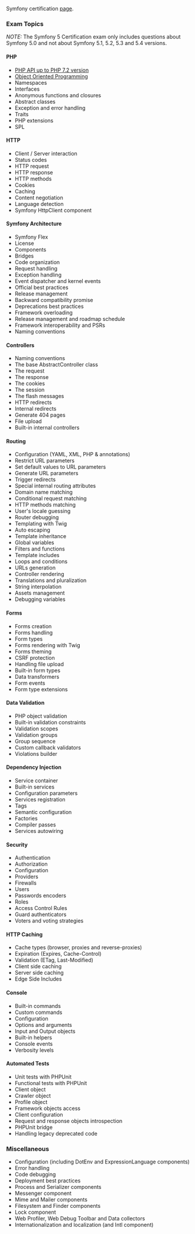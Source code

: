 
Symfony certification [page](https://certification.symfony.com/).

### Exam Topics

*NOTE:* The Symfony 5 Certification exam only includes questions about Symfony 5.0 and not about Symfony 5.1, 5.2, 5.3 and 5.4 versions.

#### PHP
  - [PHP API up to PHP 7.2 version](https://artoasmith.github.io/sf-preps/page/php-api)
  - [Object Oriented Programming](https://artoasmith.github.io/sf-preps/page/oop)
  - Namespaces
  - Interfaces
  - Anonymous functions and closures
  - Abstract classes
  - Exception and error handling
  - Traits
  - PHP extensions
  - SPL

#### HTTP
  - Client / Server interaction
  - Status codes
  - HTTP request
  - HTTP response
  - HTTP methods
  - Cookies
  - Caching
  - Content negotiation
  - Language detection
  - Symfony HttpClient component

#### Symfony Architecture
  - Symfony Flex
  - License
  - Components
  - Bridges
  - Code organization
  - Request handling
  - Exception handling
  - Event dispatcher and kernel events
  - Official best practices
  - Release management
  - Backward compatibility promise
  - Deprecations best practices
  - Framework overloading
  - Release management and roadmap schedule
  - Framework interoperability and PSRs
  - Naming conventions

#### Controllers
  - Naming conventions
  - The base AbstractController class
  - The request
  - The response
  - The cookies
  - The session
  - The flash messages
  - HTTP redirects
  - Internal redirects
  - Generate 404 pages
  - File upload
  - Built-in internal controllers

#### Routing
  - Configuration (YAML, XML, PHP & annotations)
  - Restrict URL parameters
  - Set default values to URL parameters
  - Generate URL parameters
  - Trigger redirects
  - Special internal routing attributes
  - Domain name matching
  - Conditional request matching
  - HTTP methods matching
  - User's locale guessing
  - Router debugging
  - Templating with Twig
  - Auto escaping
  - Template inheritance
  - Global variables
  - Filters and functions
  - Template includes
  - Loops and conditions
  - URLs generation
  - Controller rendering
  - Translations and pluralization
  - String interpolation
  - Assets management
  - Debugging variables

#### Forms
  - Forms creation
  - Forms handling
  - Form types
  - Forms rendering with Twig
  - Forms theming
  - CSRF protection
  - Handling file upload
  - Built-in form types
  - Data transformers
  - Form events
  - Form type extensions

#### Data Validation
  - PHP object validation
  - Built-in validation constraints
  - Validation scopes
  - Validation groups
  - Group sequence
  - Custom callback validators
  - Violations builder

#### Dependency Injection
  - Service container
  - Built-in services
  - Configuration parameters
  - Services registration
  - Tags
  - Semantic configuration
  - Factories
  - Compiler passes
  - Services autowiring

#### Security
  - Authentication
  - Authorization
  - Configuration
  - Providers
  - Firewalls
  - Users
  - Passwords encoders
  - Roles
  - Access Control Rules
  - Guard authenticators
  - Voters and voting strategies

#### HTTP Caching
  - Cache types (browser, proxies and reverse-proxies)
  - Expiration (Expires, Cache-Control)
  - Validation (ETag, Last-Modified)
  - Client side caching
  - Server side caching
  - Edge Side Includes

#### Console
  - Built-in commands
  - Custom commands
  - Configuration
  - Options and arguments
  - Input and Output objects
  - Built-in helpers
  - Console events
  - Verbosity levels

#### Automated Tests
  - Unit tests with PHPUnit
  - Functional tests with PHPUnit
  - Client object
  - Crawler object
  - Profile object
  - Framework objects access
  - Client configuration
  - Request and response objects introspection
  - PHPUnit bridge
  - Handling legacy deprecated code

### Miscellaneous
  - Configuration (including DotEnv and ExpressionLanguage components)
  - Error handling
  - Code debugging
  - Deployment best practices
  - Process and Serializer components
  - Messenger component
  - Mime and Mailer components
  - Filesystem and Finder components
  - Lock component
  - Web Profiler, Web Debug Toolbar and Data collectors
  - Internationalization and localization (and Intl component)
